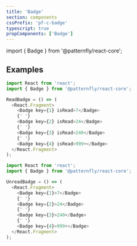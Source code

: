 ```yaml
---
title: 'Badge'
section: components
cssPrefix: 'pf-c-badge'
typescript: true 
propComponents: ['Badge']
---
```

import { Badge } from '@patternfly/react-core';

## Examples
```js title=Badge-(read)
import React from 'react';
import { Badge } from '@patternfly/react-core';

ReadBadge = () => (
  <React.Fragment>
    <Badge key={1} isRead>7</Badge>
    {' '}
    <Badge key={2} isRead>24</Badge>
    {' '}
    <Badge key={3} isRead>240</Badge>
    {' '}
    <Badge key={4} isRead>999+</Badge>
  </React.Fragment>
);
```

```js title=Badge-(unread)
import React from 'react';
import { Badge } from '@patternfly/react-core';

UnreadBadge = () => (
  <React.Fragment>
    <Badge key={1}>7</Badge>
    {' '}
    <Badge key={2}>24</Badge>
    {' '}
    <Badge key={3}>240</Badge>
    {' '}
    <Badge key={4}>999+</Badge>
  </React.Fragment>
);
```
